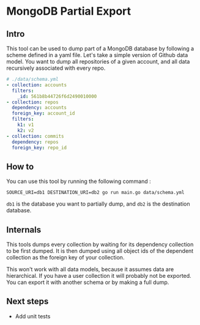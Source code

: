# MongoDB Partial Export

## Intro
This tool can be used to dump part of a MongoDB database by following a scheme defined in a yaml file. Let's take a simple version of Github data model. You want to dump all repositories of a given account, and all data recursively associated with every repo.

```yaml
# ./data/schema.yml
- collection: accounts
  filters:
    _id: 561b8b44726f6d2490010000
- collection: repos
  dependency: accounts
  foreign_key: account_id
  filters:
    k1: v1
    k2: v2
- collection: commits
  dependency: repos
  foreign_key: repo_id
```
## How to
You can use this tool by running the following command :
```shell
SOURCE_URI=db1 DESTINATION_URI=db2 go run main.go data/schema.yml
```

`db1` is the database you want to partially dump, and `db2` is the destination database.

## Internals

This tools dumps every collection by waiting for its dependency collection to be first dumped. It is then dumped using all object ids of the dependent collection as the foreign key of your collection.

This won't work with all data models, because it assumes data are hierarchical. If you have a user collection it will probably not be exported. You can export it with another schema or by making a full dump.

## Next steps

- Add unit tests
